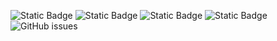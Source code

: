 ![Static Badge](https://img.shields.io/badge/blacklists-60-000000) ![Static Badge](https://img.shields.io/badge/blacklisted-3169116-cc0000) ![Static Badge](https://img.shields.io/badge/whitelisted-2244-00CC00) ![Static Badge](https://img.shields.io/badge/streaming_blacklist-28107-000000) ![GitHub issues](https://img.shields.io/github/issues/fabriziosalmi/blacklists)
